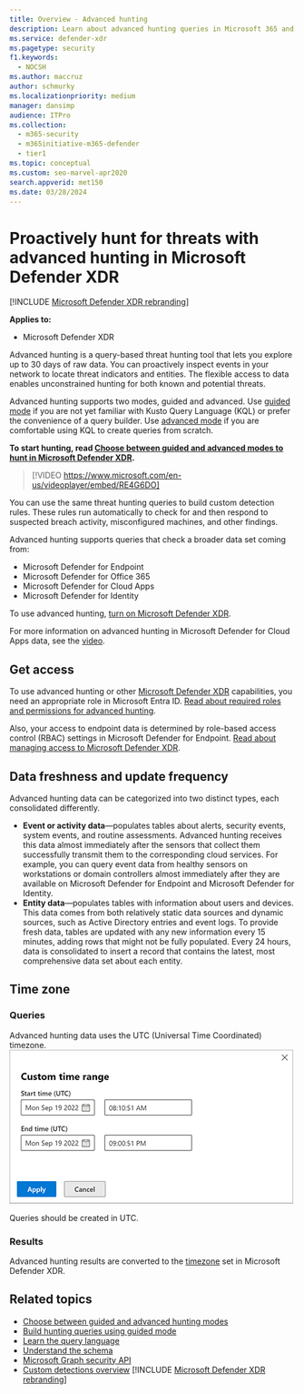 ```yaml
---
title: Overview - Advanced hunting
description: Learn about advanced hunting queries in Microsoft 365 and how to use them to proactively find threats and weaknesses in your network
ms.service: defender-xdr
ms.pagetype: security
f1.keywords: 
  - NOCSH
ms.author: maccruz
author: schmurky
ms.localizationpriority: medium
manager: dansimp
audience: ITPro
ms.collection: 
  - m365-security
  - m365initiative-m365-defender
  - tier1
ms.topic: conceptual
ms.custom: seo-marvel-apr2020
search.appverid: met150
ms.date: 03/28/2024
---
```


# Proactively hunt for threats with advanced hunting in Microsoft Defender XDR

[!INCLUDE [Microsoft Defender XDR rebranding](../includes/microsoft-defender.md)]


**Applies to:**
- Microsoft Defender XDR

Advanced hunting is a query-based threat hunting tool that lets you explore up to 30 days of raw data. You can proactively inspect events in your network to locate threat indicators and entities. The flexible access to data enables unconstrained hunting for both known and potential threats.

Advanced hunting supports two modes, guided and advanced. Use [guided mode](/defender-xdr/advanced-hunting-query-builder) if you are not yet familiar with Kusto Query Language (KQL) or prefer the convenience of a query builder. Use [advanced mode](/defender-xdr/advanced-hunting-query-language) if you are comfortable using KQL to create queries from scratch. 

**To start hunting, read [Choose between guided and advanced modes to hunt in Microsoft Defender XDR](/defender-xdr/advanced-hunting-modes).**

> [!VIDEO https://www.microsoft.com/en-us/videoplayer/embed/RE4G6DO]

You can use the same threat hunting queries to build custom detection rules. These rules run automatically to check for and then respond to suspected breach activity, misconfigured machines, and other findings.

Advanced hunting supports queries that check a broader data set coming from:

- Microsoft Defender for Endpoint
- Microsoft Defender for Office 365
- Microsoft Defender for Cloud Apps
- Microsoft Defender for Identity

To use advanced hunting, [turn on Microsoft Defender XDR](/defender-xdr/m365d-enable).


For more information on advanced hunting in Microsoft Defender for Cloud Apps data, see the [video](https://www.microsoft.com/en-us/videoplayer/embed/RWFISa). 



## Get access
To use advanced hunting or other [Microsoft Defender XDR](/defender-xdr/microsoft-365-defender) capabilities, you need an appropriate role in Microsoft Entra ID. [Read about required roles and permissions for advanced hunting](/defender-xdr/custom-roles).

Also, your access to endpoint data is determined by role-based access control (RBAC) settings in Microsoft Defender for Endpoint. [Read about managing access to Microsoft Defender XDR](/defender-xdr/m365d-permissions).


## Data freshness and update frequency
Advanced hunting data can be categorized into two distinct types, each consolidated differently.

- **Event or activity data**—populates tables about alerts, security events, system events, and routine assessments. Advanced hunting receives this data almost immediately after the sensors that collect them successfully transmit them to the corresponding cloud services. For example, you can query event data from healthy sensors on workstations or domain controllers almost immediately after they are available on Microsoft Defender for Endpoint and Microsoft Defender for Identity.
- **Entity data**—populates tables with information about users and devices. This data comes from both relatively static data sources and dynamic sources, such as Active Directory entries and event logs. To provide fresh data, tables are updated with any new information every 15 minutes, adding rows that might not be fully populated. Every 24 hours, data is consolidated to insert a record that contains the latest, most comprehensive data set about each entity.


## Time zone
### Queries
Advanced hunting data uses the UTC (Universal Time Coordinated) timezone. 
![Screenshot of custom time range.](/defender/media/custom-time-range.png)

Queries should be created in UTC.

### Results
Advanced hunting results are converted to the [timezone](/defender-xdr/m365d-time-zone) set in Microsoft Defender XDR. 




## Related topics
- [Choose between guided and advanced hunting modes](/defender-xdr/advanced-hunting-modes)
- [Build hunting queries using guided mode](/defender-xdr/advanced-hunting-query-builder)
- [Learn the query language](/defender-xdr/advanced-hunting-query-language.)
- [Understand the schema](/defender-xdr/advanced-hunting-schema-tables)
- [Microsoft Graph security API](/graph/api/resources/security-api-overview#advanced-hunting)
- [Custom detections overview](/defender-xdr/custom-detections-overview)
[!INCLUDE [Microsoft Defender XDR rebranding](../includes/defender-m3d-techcommunity.md)]
